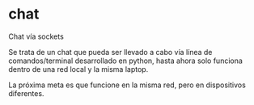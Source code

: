 # chat
Chat vía sockets

Se trata de un chat que pueda ser llevado a cabo vía línea de comandos/terminal
desarrollado en python, hasta ahora solo funciona dentro de una red local y la 
misma laptop.

La próxima meta es que funcione en la misma red, pero en dispositivos diferentes.
